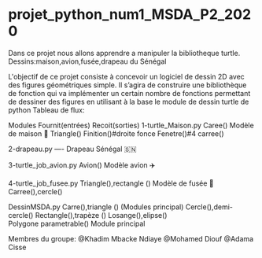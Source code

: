 # projet_python_num1_MSDA_P2_2020
Dans ce projet nous allons apprendre a manipuler la  bibliotheque turtle.
Dessins:maison,avion,fusée,drapeau du Sénégal 

L'objectif de ce projet consiste à concevoir un logiciel de dessin 2D avec des figures géométriques
simple. Il s’agira de construire une bibliothèque de fonction qui va implémenter un certain nombre de 
fonctions permettant de dessiner des figures en utilisant à la base le module de dessin turtle de python
Tableau de flux:


Modules                Fournit(entrées)             Recoit(sorties)
1-turtle_Maison.py       Caree()                 Modèle de maison 🏡 
                        Triangle()
                        Finition()#droite fonce 
                        Fenetre()#4 carree()

2-drapeau.py             —-                       Drapeau Sénégal 🇸🇳 

3-turtle_job_avion.py     Avion()                  Modèle avion ✈️ 

4-turtle_job_fusee.py     Triangle(),rectangle ()      Modèle de fusée 🚀 
                           Carree(),cercle()


DessinMSDA.py            Carre(),triangle ()
 (Modules principal)       Cercle(),demi-cercle()
                         Rectangle(),trapèze ()
                         Losange(),elipse()                            
                         Polygone parametrable()      Module principal 
                         


Membres du groupe:
@Khadim Mbacke Ndiaye 
@Mohamed Diouf
@Adama Cisse
